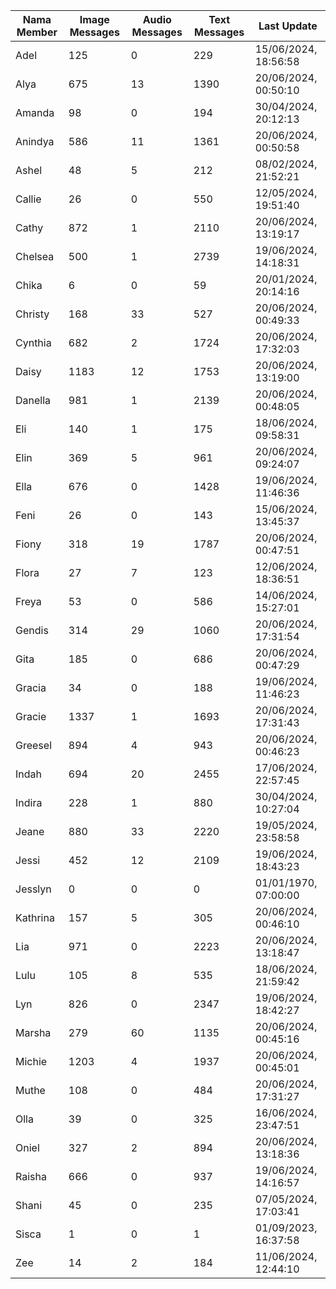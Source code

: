 | Nama Member | Image Messages | Audio Messages | Text Messages | Last Update |
| ------ | -------------- | -------------- | ------------- | ------------ |
| Adel | 125 | 0 | 229 | 15/06/2024, 18:56:58 |
| Alya | 675 | 13 | 1390 | 20/06/2024, 00:50:10 |
| Amanda | 98 | 0 | 194 | 30/04/2024, 20:12:13 |
| Anindya | 586 | 11 | 1361 | 20/06/2024, 00:50:58 |
| Ashel | 48 | 5 | 212 | 08/02/2024, 21:52:21 |
| Callie | 26 | 0 | 550 | 12/05/2024, 19:51:40 |
| Cathy | 872 | 1 | 2110 | 20/06/2024, 13:19:17 |
| Chelsea | 500 | 1 | 2739 | 19/06/2024, 14:18:31 |
| Chika | 6 | 0 | 59 | 20/01/2024, 20:14:16 |
| Christy | 168 | 33 | 527 | 20/06/2024, 00:49:33 |
| Cynthia | 682 | 2 | 1724 | 20/06/2024, 17:32:03 |
| Daisy | 1183 | 12 | 1753 | 20/06/2024, 13:19:00 |
| Danella | 981 | 1 | 2139 | 20/06/2024, 00:48:05 |
| Eli | 140 | 1 | 175 | 18/06/2024, 09:58:31 |
| Elin | 369 | 5 | 961 | 20/06/2024, 09:24:07 |
| Ella | 676 | 0 | 1428 | 19/06/2024, 11:46:36 |
| Feni | 26 | 0 | 143 | 15/06/2024, 13:45:37 |
| Fiony | 318 | 19 | 1787 | 20/06/2024, 00:47:51 |
| Flora | 27 | 7 | 123 | 12/06/2024, 18:36:51 |
| Freya | 53 | 0 | 586 | 14/06/2024, 15:27:01 |
| Gendis | 314 | 29 | 1060 | 20/06/2024, 17:31:54 |
| Gita | 185 | 0 | 686 | 20/06/2024, 00:47:29 |
| Gracia | 34 | 0 | 188 | 19/06/2024, 11:46:23 |
| Gracie | 1337 | 1 | 1693 | 20/06/2024, 17:31:43 |
| Greesel | 894 | 4 | 943 | 20/06/2024, 00:46:23 |
| Indah | 694 | 20 | 2455 | 17/06/2024, 22:57:45 |
| Indira | 228 | 1 | 880 | 30/04/2024, 10:27:04 |
| Jeane | 880 | 33 | 2220 | 19/05/2024, 23:58:58 |
| Jessi | 452 | 12 | 2109 | 19/06/2024, 18:43:23 |
| Jesslyn | 0 | 0 | 0 | 01/01/1970, 07:00:00 |
| Kathrina | 157 | 5 | 305 | 20/06/2024, 00:46:10 |
| Lia | 971 | 0 | 2223 | 20/06/2024, 13:18:47 |
| Lulu | 105 | 8 | 535 | 18/06/2024, 21:59:42 |
| Lyn | 826 | 0 | 2347 | 19/06/2024, 18:42:27 |
| Marsha | 279 | 60 | 1135 | 20/06/2024, 00:45:16 |
| Michie | 1203 | 4 | 1937 | 20/06/2024, 00:45:01 |
| Muthe | 108 | 0 | 484 | 20/06/2024, 17:31:27 |
| Olla | 39 | 0 | 325 | 16/06/2024, 23:47:51 |
| Oniel | 327 | 2 | 894 | 20/06/2024, 13:18:36 |
| Raisha | 666 | 0 | 937 | 19/06/2024, 14:16:57 |
| Shani | 45 | 0 | 235 | 07/05/2024, 17:03:41 |
| Sisca | 1 | 0 | 1 | 01/09/2023, 16:37:58 |
| Zee | 14 | 2 | 184 | 11/06/2024, 12:44:10 |
